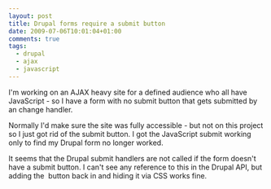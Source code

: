 ```yaml
---
layout: post
title: Drupal forms require a submit button
date: 2009-07-06T10:01:04+01:00
comments: true
tags:
  - drupal
  - ajax
  - javascript
---
```


I'm working on an AJAX heavy site for a defined audience who all have JavaScript - so I have a form with no submit button that gets submitted by an change handler.

<!--more-->

Normally I'd make sure the site was fully accessible - but not on this project so I just got rid of the submit button. I got the JavaScript submit working only to find my Drupal form no longer worked.

It seems that the Drupal submit handlers are not called if the form doesn't have a submit button. I can't see any reference to this in the Drupal API, but adding the  button back in and hiding it via CSS works fine.
